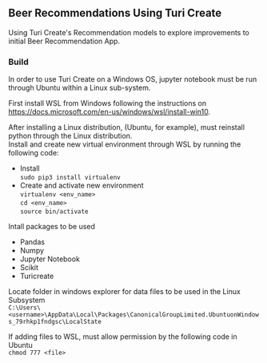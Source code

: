 ## Beer Recommendations Using Turi Create

Using Turi Create's Recommendation models to explore improvements to initial Beer Recommendation App. 

### Build

In order to use Turi Create on a Windows OS, jupyter notebook must be run through Ubuntu within a Linux sub-system.

First install WSL from Windows following the instructions on https://docs.microsoft.com/en-us/windows/wsl/install-win10.

After installing a Linux distribution, (Ubuntu, for example), must reinstall python through the Linux distribution.  
Install and create new virtual environment through WSL by running the following code:  
- Install  
`sudo pip3 install virtualenv`  
- Create and activate new environment  
`virtualenv <env_name>`  
`cd <env_name>`  
`source bin/activate`

Intall packages to be used
 - Pandas
 - Numpy
 - Jupyter Notebook
 - Scikit
 - Turicreate
 
 Locate folder in windows explorer for data files to be used in the Linux Subsystem  
 `C:\Users\<username>\AppData\Local\Packages\CanonicalGroupLimited.UbuntuonWindows_79rhkp1fndgsc\LocalState`  
 
 If adding files to WSL, must allow permission by the following code in Ubuntu  
 `chmod 777 <file>`
